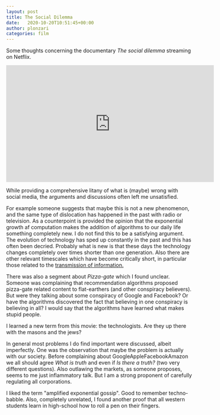 ```yaml
---
layout: post
title: The Social Dilemma
date:   2020-10-20T10:51:45+00:00
author: plonzari
categories: film
---
```


Some thoughts concerning the documentary <em> The social dilemma</em> streaming on Netflix.

<div style="text-align: center">
<iframe width="560" height="315" src="https://www.youtube.com/embed/uaaC57tcci0" frameborder="0" allow="accelerometer; autoplay; clipboard-write; encrypted-media; gyroscope; picture-in-picture" allowfullscreen></iframe>
</div>

<!--more-->

While providing a comprehensive litany of what is (maybe) wrong with social media, 
the arguments and discussions often left me unsatisfied.

For example someone suggests that maybe this is not a new phenomenon, and the same type of dislocation has happened 
in the past with radio or television. As a counterpoint is provided the opinion that the exponential growth af computation makes
the addition of algorithms to our daily life something completely new. I do not find this to be a satisfying argument. 
The evolution of technology has sped up constantly in the past and this has often been decried. Probably 
what is new is that these days the technology changes completely over times shorter than one generation. Also 
there are other relevant timescales which have become critically short, in particular 
those related to the  <a href="{% post_url 2020-10-13-quantity-has-a-quality-of-her-own %}"> 
transmission of information. </a>

There was also a segment about <em> Pizza-gate </em> which I found unclear. Someone was complaining that recommendation 
algorithms proposed pizza-gate related content to flat-earthers (and other conspiracy believers). But were they 
talking about some conspiracy of Google and Facebook? Or have the algorithms discovered the fact that believing in 
one conspiracy is believing in all? I would say that the algorithms have learned what makes stupid people.

I learned a new term from this movie: the technologists. Are they up there with the masons and the jews?

In general most problems I do find important were discussed, albeit imperfectly. One was the observation that 
maybe the problem is actually with our society. Before complaining about GoogleAppleFacebookAmazon we all should agree
<em>What is truth</em> and even if <em>Is there a truth?</em> (two very different questions). Also outlawing the markets, 
as someone proposes, seems to me just inflammatory talk. But I am a strong proponent of carefully regulating all corporations. 

I liked the term "amplified exponential gossip". Good to remember techno-babble. Also, completely unrelated, I found 
another proof that all western students learn in high-school how to roll a pen on their fingers.

